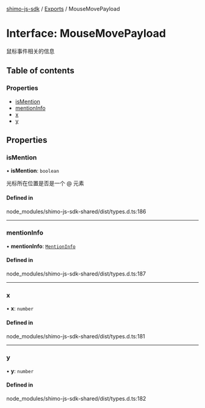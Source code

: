 [shimo-js-sdk](../README.md) / [Exports](../modules.md) / MouseMovePayload

# Interface: MouseMovePayload

鼠标事件相关的信息

## Table of contents

### Properties

- [isMention](MouseMovePayload.md#ismention)
- [mentionInfo](MouseMovePayload.md#mentioninfo)
- [x](MouseMovePayload.md#x)
- [y](MouseMovePayload.md#y)

## Properties

### isMention

• **isMention**: `boolean`

光标所在位置是否是一个 @ 元素

#### Defined in

node_modules/shimo-js-sdk-shared/dist/types.d.ts:186

___

### mentionInfo

• **mentionInfo**: [`MentionInfo`](MentionInfo.md)

#### Defined in

node_modules/shimo-js-sdk-shared/dist/types.d.ts:187

___

### x

• **x**: `number`

#### Defined in

node_modules/shimo-js-sdk-shared/dist/types.d.ts:181

___

### y

• **y**: `number`

#### Defined in

node_modules/shimo-js-sdk-shared/dist/types.d.ts:182
